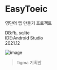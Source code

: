 # EasyToeic
영단어 앱 만들기 프로젝트

DB:fb, sqlite  
IDE:Android Studio  
2021.12  


![image](https://user-images.githubusercontent.com/81168401/159847120-89b75758-d9c8-49ee-8fb8-f667e32cfac0.png)
> figma 기획안
